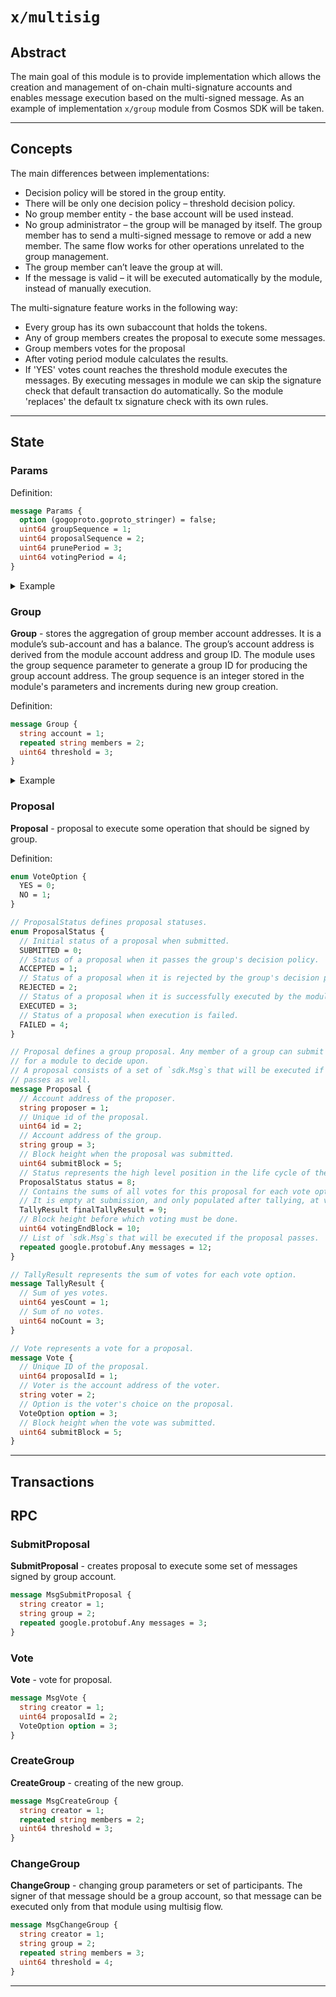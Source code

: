 # `x/multisig`

## Abstract

The main goal of this module is to provide implementation which allows the creation and management of on-chain
multi-signature accounts and enables message execution based on the multi-signed message.
As an example of implementation ```x/group``` module from Cosmos SDK will be taken.

----

## Concepts

The main differences between implementations:

- Decision policy will be stored in the group entity.
- There will be only one decision policy – threshold decision policy.
- No group member entity - the base account will be used instead.
- No group administrator – the group will be managed by itself. The group member has to send a multi-signed message to remove or add a new member. The same flow works for other operations unrelated to the group management.
- The group member can’t leave the group at will.
- If the message is valid – it will be executed automatically by the module, instead of manually execution.

The multi-signature feature works in the following way:

- Every group has its own subaccount that holds the tokens.
- Any of group members creates the proposal to execute some messages.
- Group members votes for the proposal
- After voting period module calculates the results.
- If 'YES' votes count reaches the threshold module executes the messages.
  By executing messages in module we can skip the signature check that default transaction do automatically.
  So the module 'replaces' the default tx signature check with its own rules.

----

## State

### Params

Definition:
  ```protobuf
  message Params {
    option (gogoproto.goproto_stringer) = false;
    uint64 groupSequence = 1;
    uint64 proposalSequence = 2;
    uint64 prunePeriod = 3;
    uint64 votingPeriod = 4;
  }
  ```

  <details>
    <summary>Example</summary>

    ```json
    {
      "groupSequence":  0,
      "proposalSequence": 0,
      "prunePeriod":  240,
      "votingPeriod": 120
    }
    ```
  </details>


### Group

**Group** - stores the aggregation of group member account addresses. It is a module’s sub-account and has a balance.
The group’s account address is derived from the module account address and group ID.
The module uses the group sequence parameter to generate a group ID for producing the group account address.
The group sequence is an integer stored in the module's parameters and increments during new group creation.

Definition:
  ```protobuf
  message Group {
    string account = 1;
    repeated string members = 2;
    uint64 threshold = 3;
  }
  ```

  <details>
    <summary>Example</summary>

    ```json
    {
      "account":  "rarimo....",
      "members": ["rarimo...", "rarimo..."],
      "threshold":  1,
    }
    ```
  </details>


### Proposal

**Proposal** - proposal to execute some operation that should be signed by group.

Definition:
  ```protobuf
  enum VoteOption {
    YES = 0;
    NO = 1;
  }

  // ProposalStatus defines proposal statuses.
  enum ProposalStatus {
    // Initial status of a proposal when submitted.
    SUBMITTED = 0;
    // Status of a proposal when it passes the group's decision policy.
    ACCEPTED = 1;
    // Status of a proposal when it is rejected by the group's decision policy.
    REJECTED = 2;
    // Status of a proposal when it is successfully executed by the module.
    EXECUTED = 3;
    // Status of a proposal when execution is failed.
    FAILED = 4;
  }

  // Proposal defines a group proposal. Any member of a group can submit a proposal
  // for a module to decide upon.
  // A proposal consists of a set of `sdk.Msg`s that will be executed if the proposal
  // passes as well.
  message Proposal {
    // Account address of the proposer.
    string proposer = 1;
    // Unique id of the proposal.
    uint64 id = 2;
    // Account address of the group.
    string group = 3;
    // Block height when the proposal was submitted.
    uint64 submitBlock = 5;
    // Status represents the high level position in the life cycle of the proposal. Initial value is Submitted.
    ProposalStatus status = 8;
    // Contains the sums of all votes for this proposal for each vote option.
    // It is empty at submission, and only populated after tallying, at voting end block.
    TallyResult finalTallyResult = 9;
    // Block height before which voting must be done.
    uint64 votingEndBlock = 10;
    // List of `sdk.Msg`s that will be executed if the proposal passes.
    repeated google.protobuf.Any messages = 12;
  }

  // TallyResult represents the sum of votes for each vote option.
  message TallyResult {
    // Sum of yes votes.
    uint64 yesCount = 1;
    // Sum of no votes.
    uint64 noCount = 3;
  }

  // Vote represents a vote for a proposal.
  message Vote {
    // Unique ID of the proposal.
    uint64 proposalId = 1;
    // Voter is the account address of the voter.
    string voter = 2;
    // Option is the voter's choice on the proposal.
    VoteOption option = 3;
    // Block height when the vote was submitted.
    uint64 submitBlock = 5;
  }
  ```

----

## Transactions


## RPC

### SubmitProposal

**SubmitProposal** - creates proposal to execute some set of messages signed by group account.
  ```protobuf
  message MsgSubmitProposal {
    string creator = 1;
    string group = 2;
    repeated google.protobuf.Any messages = 3;
  }
  ```

### Vote

**Vote** - vote for proposal.
  ```protobuf
  message MsgVote {
    string creator = 1;
    uint64 proposalId = 2;
    VoteOption option = 3;
  }
  ```

### CreateGroup

**CreateGroup** - creating of the new group.
  ```protobuf
  message MsgCreateGroup {
    string creator = 1;
    repeated string members = 2;
    uint64 threshold = 3;
  }
  ```

### ChangeGroup

**ChangeGroup** - changing group parameters or set of participants.
   The signer of that message should be a group account, so that message can be executed only from that module using multisig flow.
  ```protobuf
  message MsgChangeGroup {
    string creator = 1;
    string group = 2;
    repeated string members = 3;
    uint64 threshold = 4;
  }
  ```

----
